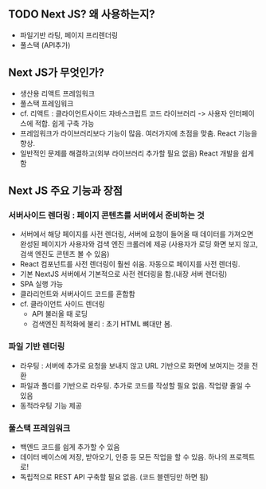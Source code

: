 ## TODO Next JS? 왜 사용하는지?

- 파일기반 라팅, 페이지 프리렌더링
- 풀스택 (API추가)

## Next JS가 무엇인가?

- 생산용 리액트 프레임워크
- 풀스택 프레임워크
- cf. 리액트 : 클라이언트사이드 자바스크립트 코드 라이브러리 -> 사용자 인터페이스에 적합. 쉽게 구축 가능
- 프레임워크가 라이브러리보다 기능이 많음. 여러가지에 초점을 맞춤. React 기능을 향상.
- 일반적인 문제를 해결하고(외부 라이브러리 추가할 필요 없음) React 개발을 쉽게 함

## Next JS 주요 기능과 장점

### 서버사이드 렌더링 : 페이지 콘텐츠를 서버에서 준비하는 것

- 서버에서 해당 페이지를 사전 렌더링, 서버에 요청이 들어올 때 데이터를 가져오면 완성된 페이지가 사용자와 검색 엔진 크롤러에 제공 (사용자가 로딩 화면 보지 않고, 검색 엔진도 콘텐츠 볼 수 있음)
- React 컴포넌트를 사전 렌더링이 훨씬 쉬움. 자동으로 페이지를 사전 렌더링.
- 기본 NextJS 서버에서 기본적으로 사전 렌더링을 함.(내장 서버 렌더링)
- SPA 실행 가능
- 클라리언트와 서버사이드 코드를 혼합함
- cf. 클라이언트 사이드 렌더링
  - API 불러올 때 로딩
  - 검색엔진 최적화에 불리 : 초기 HTML 뼈대만 봄.

### 파일 기반 렌더링

- 라우팅 : 서버에 추가로 요청을 보내지 않고 URL 기반으로 화면에 보여지는 것을 전환
- 파일과 폴더를 기반으로 라우팅. 추가로 코드를 작성할 필요 없음. 작업량 줄일 수 있음
- 동적라우팅 기능 제공

### 풀스택 프레임워크

- 백엔드 코드를 쉽게 추가할 수 있음
- 데이터 베이스에 저장, 받아오기, 인증 등 모든 작업을 할 수 있음. 하나의 프로젝트로!
- 독립적으로 REST API 구축할 필요 없음. (코드 블렌딩만 하면 됨)
